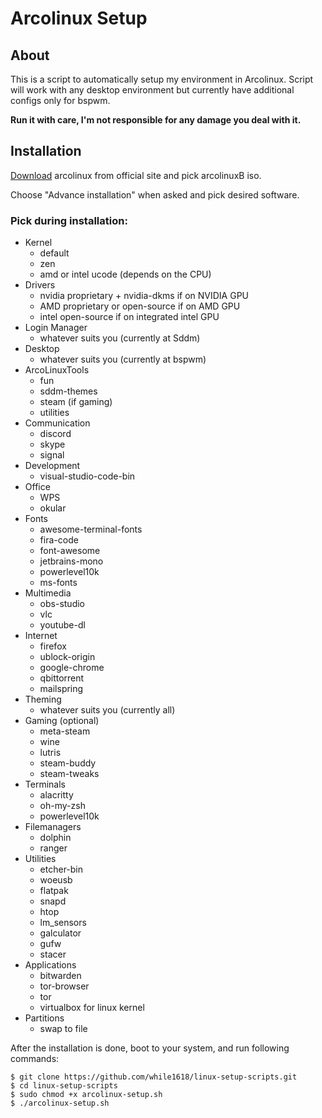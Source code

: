 # Arcolinux Setup

## About
This is a script to automatically setup my environment in Arcolinux.
Script will work with any desktop environment but currently have additional configs only for bspwm.

__Run it with care, I'm not responsible for any damage you deal with it.__

## Installation
[Download](https://www.arcolinux.info/downloads/) arcolinux from official site and pick arcolinuxB iso.

Choose "Advance installation" when asked and pick desired software.

### Pick during installation:

- Kernel
  - default
  - zen
  - amd or intel ucode (depends on the CPU)
- Drivers
  - nvidia proprietary + nvidia-dkms if on NVIDIA GPU 
  - AMD proprietary or open-source if on AMD GPU
  - intel open-source if on integrated intel GPU
- Login Manager
  - whatever suits you (currently at Sddm)
- Desktop
  - whatever suits you (currently at bspwm)
- ArcoLinuxTools
  - fun
  - sddm-themes
  - steam (if gaming)
  - utilities
- Communication
  - discord
  - skype
  - signal
- Development
  - visual-studio-code-bin
- Office
  - WPS
  - okular
- Fonts
  - awesome-terminal-fonts
  - fira-code
  - font-awesome
  - jetbrains-mono
  - powerlevel10k
  - ms-fonts
- Multimedia
  - obs-studio
  - vlc
  - youtube-dl
- Internet
  - firefox
  - ublock-origin
  - google-chrome
  - qbittorrent
  - mailspring
- Theming
  - whatever suits you (currently all)
- Gaming (optional)
  - meta-steam
  - wine
  - lutris
  - steam-buddy
  - steam-tweaks
- Terminals
  - alacritty
  - oh-my-zsh
  - powerlevel10k
- Filemanagers
  - dolphin
  - ranger
- Utilities
  - etcher-bin
  - woeusb
  - flatpak
  - snapd
  - htop
  - lm_sensors
  - galculator
  - gufw
  - stacer
- Applications
  - bitwarden
  - tor-browser
  - tor
  - virtualbox for linux kernel
- Partitions
  - swap to file

After the installation is done, boot to your system, and run following commands:

``` 
$ git clone https://github.com/while1618/linux-setup-scripts.git 
$ cd linux-setup-scripts 
$ sudo chmod +x arcolinux-setup.sh
$ ./arcolinux-setup.sh
```
